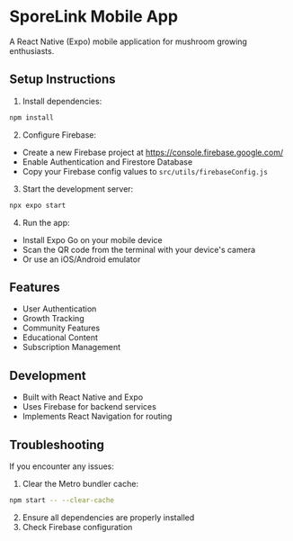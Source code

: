 # SporeLink Mobile App

A React Native (Expo) mobile application for mushroom growing enthusiasts.

## Setup Instructions

1. Install dependencies:
```bash
npm install
```

2. Configure Firebase:
- Create a new Firebase project at https://console.firebase.google.com/
- Enable Authentication and Firestore Database
- Copy your Firebase config values to `src/utils/firebaseConfig.js`

3. Start the development server:
```bash
npx expo start
```

4. Run the app:
- Install Expo Go on your mobile device
- Scan the QR code from the terminal with your device's camera
- Or use an iOS/Android emulator

## Features

- User Authentication
- Growth Tracking
- Community Features
- Educational Content
- Subscription Management

## Development

- Built with React Native and Expo
- Uses Firebase for backend services
- Implements React Navigation for routing

## Troubleshooting

If you encounter any issues:
1. Clear the Metro bundler cache:
```bash
npm start -- --clear-cache
```
2. Ensure all dependencies are properly installed
3. Check Firebase configuration 